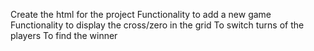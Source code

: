 Create the html for the project
Functionality to add a new game
Functionality to display the cross/zero in the grid
To switch turns of the players
To find the winner